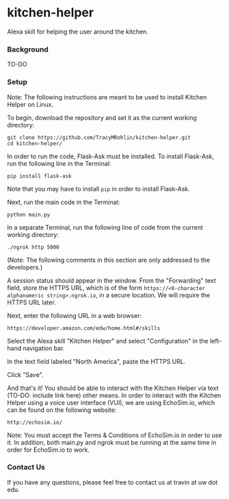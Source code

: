 # kitchen-helper
Alexa skill for helping the user around the kitchen.

### Background

TO-DO

### Setup

Note: The following instructions are meant to be used to install Kitchen Helper on Linux.

To begin, download the repository and set it as the current working directory:

    git clone https://github.com/TracyMRohlin/kitchen-helper.git
    cd kitchen-helper/

In order to run the code, Flask-Ask must be installed. To install Flask-Ask, run the following line in the Terminal:

    pip install flask-ask

Note that you may have to install `pip` in order to install Flask-Ask.

Next, run the main code in the Terminal:

    python main.py

In a separate Terminal, run the following line of code from the current working directory:

    ./ngrok http 5000

(Note: The following comments in this section are only addressed to the developers.)

A session status should appear in the window. From the "Forwarding" text field, store the HTTPS URL, which is of the form `https://<8-character alphanumeric string>.ngrok.io`, in a secure location. We will require the HTTPS URL later.

Next, enter the following URL in a web browser:

    https://developer.amazon.com/edw/home.html#/skills

Select the Alexa skill "Kitchen Helper" and select "Configuration" in the left-hand navigation bar.

In the text field labeled "North America", paste the HTTPS URL.

Click "Save".

And that's it! You should be able to interact with the Kitchen Helper via text (TO-DO: include link here) other means. In order to interact with the Kitchen Helper using a voice user interface (VUI), we are using EchoSim.io, which can be found on the following website:

    http://echosim.io/

Note: You must accept the Terms & Conditions of EchoSim.io in order to use it. In addition, both main.py and ngrok must be running at the same time in order for EchoSim.io to work.

### Contact Us

If you have any questions, please feel free to contact us at travin at uw dot edu.
